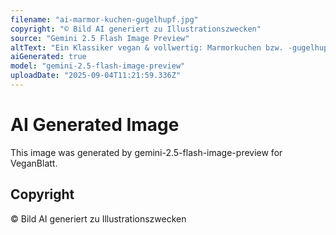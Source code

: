 ```yaml
---
filename: "ai-marmor-kuchen-gugelhupf.jpg"
copyright: "© Bild AI generiert zu Illustrationszwecken"
source: "Gemini 2.5 Flash Image Preview"
altText: "Ein Klassiker vegan & vollwertig: Marmorkuchen bzw. -gugelhupf"
aiGenerated: true
model: "gemini-2.5-flash-image-preview"
uploadDate: "2025-09-04T11:21:59.336Z"
---
```


# AI Generated Image

This image was generated by gemini-2.5-flash-image-preview for VeganBlatt.

## Copyright
© Bild AI generiert zu Illustrationszwecken
